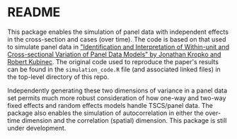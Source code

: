 # README

This package enables the simulation of panel data with independent effects in the cross-section and cases (over time). The code is based on that used to simulate panel data in ["Identification and Interpretation of Within-unit and Cross-sectional Variation of Panel Data Models" by Jonathan Kropko and Robert Kubinec](https://journals.plos.org/plosone/article?id=10.1371/journal.pone.0231349). The original code used to reproduce the paper's results can be found in the `simulation_code.R` file (and associated linked files) in the top-level directory of this repo.

Independently generating these two dimensions of variance in a panel data set permits much more robust consideration of how one-way and two-way fixed effects and random effects models handle TSCS/panel data. The package also enables the simulation of autocorrelation in either the over-time dimension and the correlation (spatial) dimension. This package is still under development.